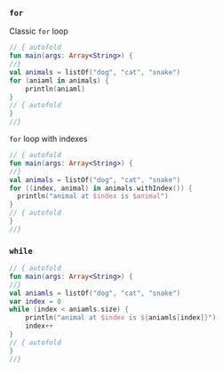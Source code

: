 ###  `for`

Classic `for` loop
``` kotlin runnable
// { autofold
fun main(args: Array<String>) {
//}
val animals = listOf("dog", "cat", "snake")
for (aniaml in animals) {
    println(aniaml)
}
// { autofold
}
//}
```

`for` loop with indexes
``` kotlin runnable
// { autofold
fun main(args: Array<String>) {
//}
val animals = listOf("dog", "cat", "snake")
for ((index, animal) in animals.withIndex()) {
  println("animal at $index is $animal")
}
// { autofold
}
//}
```

### `while`

``` kotlin runnable
// { autofold
fun main(args: Array<String>) {
//}
val aniamls = listOf("dog", "cat", "snake")
var index = 0
while (index < aniamls.size) {
    println("animal at $index is ${aniamls[index]}")
    index++
} 
// { autofold
}
//}
```